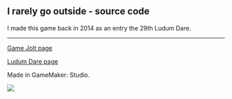 ## I rarely go outside - source code

I made this game back in 2014 as an entry the 29th Ludum Dare.

----

[Game Jolt page](http://gamejolt.com/games/i-rarely-go-outside/25733)

[Ludum Dare page](http://ludumdare.com/compo/ludum-dare-29/?action=preview&uid=35237)

Made in GameMaker: Studio.

![](http://ludumdare.com/compo/wp-content/compo2/342546/35237-shot0.png)
